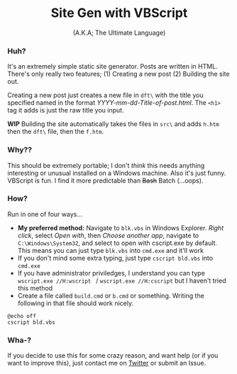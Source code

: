 <h1 align="center">Site Gen with VBScript</h1>
<p align="center">(A.K.A; The Ultimate Language)</p>

### Huh?

It's an extremely simple static site generator. Posts are written in HTML.
There's only really two features; (1) Creating a new post (2) Building the site
out. 

Creating a new post just creates a new file in `dft\` with the title you
specified named in the format *YYYY-mm-dd-Title-of-post.html*. The `<h1>` tag
it adds is just the raw title you input.

**WIP** Building the site automatically takes the files in `src\` and adds
`h.htm` then the `dft\` file, then the `f.htm`. 

### Why??

This should be extremely portable; I don't *think* this needs anything
interesting or unusual installed on a Windows machine. Also it's just funny.
VBScript is fun. I find it more predictable than ~~Bash~~ Batch (...oops). 

### How?

Run in one of four ways...

- **My preferred method:** Navigate to `blk.vbs` in Windows Explorer. *Right click*, select *Open
with*, then *Choose another app*, navigate to `C:\Windows\System32`, and select
to open with cscript.exe by default. This means you can just type `blk.vbs`
into `cmd.exe` and it'll work
- If you don't mind some extra typing, just type `cscript bld.vbs` into
`cmd.exe`
- If you have administrator priviledges, I understand you can type `wscript.exe //H:wscript
` / `wscript.exe //H:cscript` but I haven't tried this method
- Create a file called `build.cmd` or `b.cmd` or something. Writing the following
in that file should work nicely.

```
@echo off
cscript bld.vbs
```

### Wha-?

If you decide to use this for some crazy reason, and want help (or if you want
to improve this), just contact me on
[Twitter](https://twitter.com/OrderingCorn) or submit an Issue.

